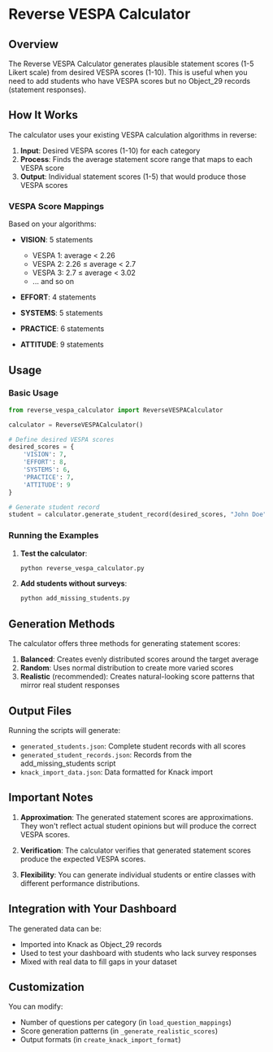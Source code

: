 # Reverse VESPA Calculator

## Overview

The Reverse VESPA Calculator generates plausible statement scores (1-5 Likert scale) from desired VESPA scores (1-10). This is useful when you need to add students who have VESPA scores but no Object_29 records (statement responses).

## How It Works

The calculator uses your existing VESPA calculation algorithms in reverse:

1. **Input**: Desired VESPA scores (1-10) for each category
2. **Process**: Finds the average statement score range that maps to each VESPA score
3. **Output**: Individual statement scores (1-5) that would produce those VESPA scores

### VESPA Score Mappings

Based on your algorithms:

- **VISION**: 5 statements
  - VESPA 1: average < 2.26
  - VESPA 2: 2.26 ≤ average < 2.7
  - VESPA 3: 2.7 ≤ average < 3.02
  - ... and so on

- **EFFORT**: 4 statements
- **SYSTEMS**: 5 statements  
- **PRACTICE**: 6 statements
- **ATTITUDE**: 9 statements

## Usage

### Basic Usage

```python
from reverse_vespa_calculator import ReverseVESPACalculator

calculator = ReverseVESPACalculator()

# Define desired VESPA scores
desired_scores = {
    'VISION': 7,
    'EFFORT': 8,
    'SYSTEMS': 6,
    'PRACTICE': 7,
    'ATTITUDE': 9
}

# Generate student record
student = calculator.generate_student_record(desired_scores, "John Doe")
```

### Running the Examples

1. **Test the calculator**:
   ```bash
   python reverse_vespa_calculator.py
   ```

2. **Add students without surveys**:
   ```bash
   python add_missing_students.py
   ```

## Generation Methods

The calculator offers three methods for generating statement scores:

1. **Balanced**: Creates evenly distributed scores around the target average
2. **Random**: Uses normal distribution to create more varied scores
3. **Realistic** (recommended): Creates natural-looking score patterns that mirror real student responses

## Output Files

Running the scripts will generate:

- `generated_students.json`: Complete student records with all scores
- `generated_student_records.json`: Records from the add_missing_students script
- `knack_import_data.json`: Data formatted for Knack import

## Important Notes

1. **Approximation**: The generated statement scores are approximations. They won't reflect actual student opinions but will produce the correct VESPA scores.

2. **Verification**: The calculator verifies that generated statement scores produce the expected VESPA scores.

3. **Flexibility**: You can generate individual students or entire classes with different performance distributions.

## Integration with Your Dashboard

The generated data can be:
- Imported into Knack as Object_29 records
- Used to test your dashboard with students who lack survey responses
- Mixed with real data to fill gaps in your dataset

## Customization

You can modify:
- Number of questions per category (in `load_question_mappings`)
- Score generation patterns (in `_generate_realistic_scores`)
- Output formats (in `create_knack_import_format`) 